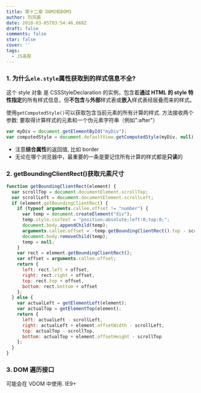 ```yaml
---
title: 第十二章 DOM2和DOM3
author: 烈风裘
date: 2018-03-05T03:54:46.668Z
draft: false
comments: false
star: false
cover: ''
tags: 
  - JS高程
---
```


### 1. 为什么`ele.style`属性获取到的样式信息不全?

这个 style 对象 是 CSSStyleDeclaration 的实例，包含着**通过 HTML 的 style 特性指定**的所有样式信息，但**不包含**与**外部**样式表或**嵌入**样式表经层叠而来的样式。

使用`getComputedStyle()`可以获取包含当前元素的所有计算的样式. 方法接收两个参数: 要取得计算样式的元素和一个伪元素字符串（例如":after"）

```js
var myDiv = document.getElementById("myDiv");
var computedStyle = document.defaultView.getComputedStyle(myDiv, null);
```

* 注意**综合属性**的返回值, 比如 border
* 无论在哪个浏览器中，最重要的一条是要记住所有计算的样式都是**只读**的

### 2. getBoundingClientRect()获取元素尺寸

```js
function getBoundingClientRect(element) {
  var scrollTop = document.documentElement.scrollTop;
  var scrollLeft = document.documentElement.scrollLeft;
  if (element.getBoundingClientRect) {
    if (typeof arguments.callee.offset != "number") {
      var temp = document.createElement("div");
      temp.style.cssText = "position:absolute;left:0;top:0;";
      document.body.appendChild(temp);
      arguments.callee.offset = -temp.getBoundingClientRect().top - scrollTop;
      document.body.removeChild(temp);
      temp = null;
    }
    var rect = element.getBoundingClientRect();
    var offset = arguments.callee.offset;
    return {
      left: rect.left + offset,
      right: rect.right + offset,
      top: rect.top + offset,
      bottom: rect.bottom + offset
    };
  } else {
    var actualLeft = getElementLeft(element);
    var actualTop = getElementTop(element);
    return {
      left: actualLeft - scrollLeft,
      right: actualLeft + element.offsetWidth - scrollLeft,
      top: actualTop - scrollTop,
      bottom: actualTop + element.offsetHeight - scrollTop
    };
  }
}
```

### 3. DOM 遍历接口

可能会在 VDOM 中使用. IE9+
